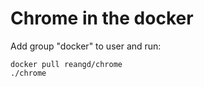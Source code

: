 Chrome in the docker
===

Add group "docker" to user and run:

```Shell
docker pull reangd/chrome
./chrome
```